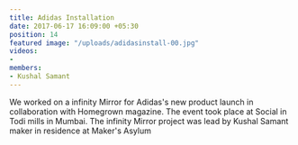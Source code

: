 ```yaml
---
title: Adidas Installation
date: 2017-06-17 16:09:00 +05:30
position: 14
featured image: "/uploads/adidasinstall-00.jpg"
videos:
- 
members:
- Kushal Samant
---
```


We worked on a infinity Mirror for Adidas's new product launch in collaboration with Homegrown magazine. The event took place at Social in Todi mills in Mumbai. 
The infinity Mirror project was lead by Kushal Samant maker in residence at Maker's Asylum